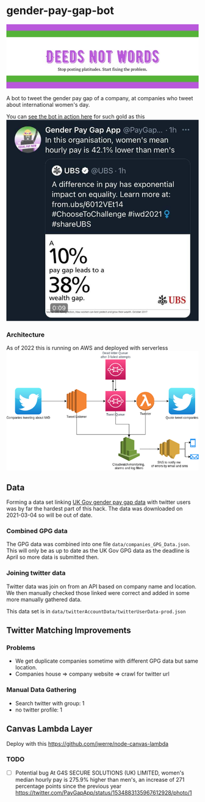 # gender-pay-gap-bot

![Banner](https://github.com/alifensome/gender-pay-gap-bot/blob/main/images/banner.jpeg?raw=true)

A bot to tweet the gender pay gap of a company, at companies who tweet about international women's day.

You can [see the bot in action here](https://twitter.com/PayGapApp) for such gold as this
![Twitter-bot Tweet at UBS](https://github.com/alifensome/gender-pay-gap-bot/blob/main/images/ubs.jpeg?raw=true)

### Architecture

As of 2022 this is running on AWS and deployed with serverless
![Architecture](https://github.com/alifensome/gender-pay-gap-bot/blob/main/images/GPGA.drawio.png?raw=true)

## Data

Forming a data set linking [UK Gov gender pay gap data](https://gender-pay-gap.service.gov.uk/viewing/download) with twitter users was by far the hardest part of this hack. The data was downloaded on 2021-03-04 so will be out of date.

### Combined GPG data

The GPG data was combined into one file `data/companies_GPG_Data.json`. This will only be as up to date as the UK Gov GPG data as the deadline is April so more data is submitted then.

### Joining twitter data

Twitter data was join on from an API based on company name and location. We then manually checked those linked were correct and added in some more manually gathered data.

This data set is in `data/twitterAccountData/twitterUserData-prod.json`

## Twitter Matching Improvements

### Problems

- We get duplicate companies sometime with different GPG data but same location.
- Companies house => company website => crawl for twitter url

### Manual Data Gathering

- Search twitter with group: 1
- no twitter profile: 1

## Canvas Lambda Layer

Deploy with this https://github.com/jwerre/node-canvas-lambda

### TODO

- [ ] Potential bug At G4S SECURE SOLUTIONS (UK) LIMITED, women's median hourly pay is 275.9% higher than men's, an increase of 271 percentage points since the previous year https://twitter.com/PayGapApp/status/1534883135967612928/photo/1
